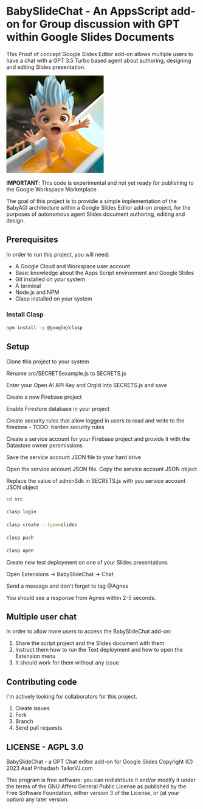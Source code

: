 # BabySlideChat - An AppsScript add-on for Group discussion with GPT within Google Slides Documents

This Proof of concept Google Slides Editor add-on allows multiple users to have a chat with a GPT 3.5 Turbo based agent about authoring, designing and editing Slides presentation.

![1683660166516](image/README/1683660166516.png)

**IMPORTANT**: This code is experimental and not yet ready for publishing to the Google Workspace Marketplace

The goal of this project is to providie a simple implementation of the BabyAGI architecture within a Google Slides Editor add-on project, for the purposes of autonomous agent Slides document authoring, editing and design.

## Prerequisites

In order to run this project, you will need:

* A Google Cloud and Workspace user account
* Basic knowledge about the Apps Script environment and Google Slides
* Git installed on your system
* A terminal
* Node.js and NPM
* Clasp installed on your system

### Install Clasp

```bash
npm install -g @google/clasp
```

## Setup

Clone this project to your system

Rename src/SECRETSexample.js to SECRETS.js

Enter your Open AI API Key and OrgId into SECRETS.js and save

Create a new Firebase project

Enable Firestore database in your project

Create security rules that allow logged in users to read and write to the firestore - TODO: harden security rules

Create a service account for your Firebase project and provide it with the Datastore owner persmissions

Save the service account JSON file to your hard drive

Open the service account JSON file. Copy the service account JSON object

Replace the value of adminSdk in SECRETS.js with you service account JSON object

```bash
cd src

clasp login

clasp create --type=slides

clasp push

clasp open
```

Create new test deployment on one of your Slides presentations

Open Extensions -> BabySlideChat -> Chat

Send a message and don't forget to tag @Agnes

You should see a response from Agnes within 2-5 seconds.

## Multiple user chat

In order to allow more users to access the BabySlideChat add-on:

1. Share the script project and the Slides document with them
2. Instruct them how to run the Text deployment and how to open the Extension menu
3. It should work for them without any issue

## Contributing code

I'm actively looking for collaborators for this project.

1. Create issues
2. Fork
3. Branch
4. Send pull requests

## LICENSE - AGPL 3.0

BabySlideChat - a GPT Chat editor add-on for Google Slides
Copyright (C) 2023  Asaf Prihadash TailorVJ.com

This program is free software: you can redistribute it and/or modify
it under the terms of the GNU Affero General Public License as
published by the Free Software Foundation, either version 3 of the
License, or (at your option) any later version.
